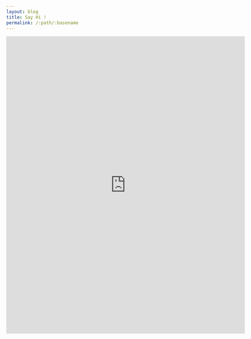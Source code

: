 ```yaml
---
layout: blog
title: Say Hi !
permalink: /:path/:basename
---
```

<div class="center">
<iframe src="https://docs.google.com/forms/d/e/1FAIpQLScxmuBk9XCRIlm47H2pgwHFC72N4se4_CGHnw7ofeix5SsWpw/viewform?embedded=true" width="640" height="800" frameborder="0" marginheight="0" marginwidth="0">Loading…</iframe>
</div>

